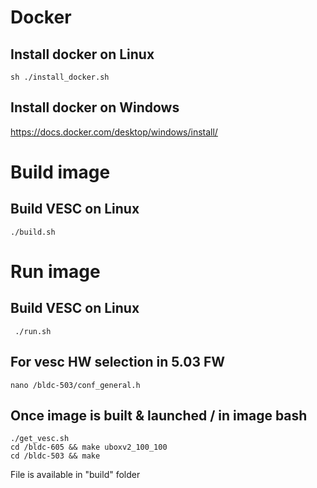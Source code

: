 # Docker

## Install docker on Linux
```
sh ./install_docker.sh
``` 

## Install docker on Windows

https://docs.docker.com/desktop/windows/install/

# Build image

## Build VESC on Linux
```
./build.sh
``` 

# Run image

## Build VESC on Linux
```
 ./run.sh
``` 

## For vesc HW selection in 5.03 FW
``` 
nano /bldc-503/conf_general.h 
``` 
 
## Once image is built & launched / in image bash

```
./get_vesc.sh
cd /bldc-605 && make uboxv2_100_100
cd /bldc-503 && make
``` 
File is available in "build" folder
